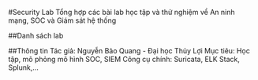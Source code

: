 #Security Lab
Tổng hợp các bài lab học tập và thử nghiệm về An ninh mạng, SOC và Giám sát hệ thống


##Danh sách lab


##Thông tin
Tác giả: Nguyễn Bảo Quang - Đại học Thủy Lợi
Mục tiêu: Học tập, mô phỏng mô hình SOC, SIEM
Công cụ chính: Suricata, ELK Stack, Splunk,...
